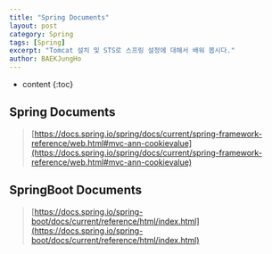 ```yaml
---
title: "Spring Documents"
layout: post
category: Spring
tags: [Spring]
excerpt: "Tomcat 설치 및 STS로 스프링 설정에 대해서 배워 봅시다."
author: BAEKJungHo
---
```


* content
{:toc}

## Spring Documents

  > [https://docs.spring.io/spring/docs/current/spring-framework-reference/web.html#mvc-ann-cookievalue](https://docs.spring.io/spring/docs/current/spring-framework-reference/web.html#mvc-ann-cookievalue)

## SpringBoot Documents

  > [https://docs.spring.io/spring-boot/docs/current/reference/html/index.html](https://docs.spring.io/spring-boot/docs/current/reference/html/index.html)
